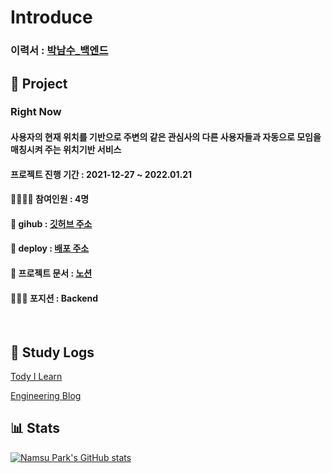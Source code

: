 # Introduce

### 이력서 : [박남수_백엔드](https://brainy-ballcap-627.notion.site/bda3d5daa0d5463f8e76b21f1b17877f)


## 📑 Project

### Right Now

#### 사용자의 현재 위치를 기반으로 주변의 같은 관심사의 다른 사용자들과 자동으로 모임을 매칭시켜 주는 위치기반 서비스

#### 프로젝트 진행 기간 : 2021-12-27 ~ 2022.01.21

#### 👨‍👨‍👧‍👧 참여인원 : 4명

#### 📁 gihub : [깃허브 주소](https://github.com/codestates/rightnow)

#### 📂 deploy : [배포 주소](https://www.right-now.link)

#### 📁 프로젝트 문서 : [노션](https://codestates.notion.site/2-CodeBaker-rightnow-ca99afb328fe490d86a0e6ed5101fef1)

#### 🧑🏻‍💻 포지션 : Backend

<br>

## 📖 Study Logs 

[Tody I Learn](https://github.com/PARKNAMSU/TIL)

[Engineering Blog](https://nspark.tistory.com/)

## 📊 Stats
[![Namsu Park's GitHub stats](https://github-readme-stats.vercel.app/api?username=PARKNAMSU&theme=radical)](https://github.com/anuraghazra/github-readme-stats)

<!--
**PARKNAMSU/PARKNAMSU** is a ✨ _special_ ✨ repository because its `README.md` (this file) appears on your GitHub profile.

Here are some ideas to get you started:

- 🔭 I’m currently working on ...
- 🌱 I’m currently learning ...
- 👯 I’m looking to collaborate on ...
- 🤔 I’m looking for help with ...
- 💬 Ask me about ...
- 📫 How to reach me: ...
- 😄 Pronouns: ...
- ⚡ Fun fact: ...
-->
